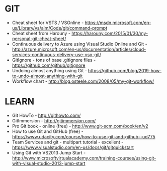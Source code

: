 # GIT 
* Cheat sheet for VSTS / VSOnline - https://msdn.microsoft.com/en-us/Library/vs/alm/Code/git/command-prompt
* Cheat sheet from Harouny - https://harouny.com/2015/01/30/my-personal-git-cheat-sheet/
* Continuous delivery to Azure using Visual Studio Online and Git - http://azure.microsoft.com/en-us/documentation/articles/cloud-services-continuous-delivery-use-vso-git/
* GitIgnore - tons of base .gitignore files - https://github.com/github/gitignore
* Undoing almost anything using Git - https://github.com/blog/2019-how-to-undo-almost-anything-with-git
* Workflow chart - http://blog.osteele.com/2008/05/my-git-workflow/

# LEARN
* Git HowTo - http://githowto.com/
* GitImmersion - http://gitimmersion.com/
* Pro Git book - online (free) - http://www.git-scm.com/book/en/v2
* How to use Git and GitHub (free) - https://www.udacity.com/course/how-to-use-git-and-github--ud775
* Team Services and git - multipart tutorial - excellent - https://www.visualstudio.com/en-us/docs/git/gitquickstart
* Using Git with VS2013 Jump Start - http://www.microsoftvirtualacademy.com/training-courses/using-git-with-visual-studio-2013-jump-start
